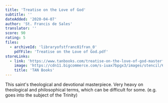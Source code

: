 ```yaml
---
title: 'Treatise on the Love of God'
subtitle: ''
dateAdded: '2020-04-07'
author: 'St. Francis de Sales'
translator: ''
score: 90
rating: 5
files:
  - archiveId: 'libraryofstfranc01fran_0'
    pdfFile: 'Treatise on the Love of God.pdf'
storeLinks:
  - link: 'https://www.tanbooks.com/treatise-on-the-love-of-god-masterful-combination-of-theological-principles-and-practical-application-regarding-divine-love.html'
    image: 'https://cdn11.bigcommerce.com/s-iuax7bpgx3/images/stencil/640w/products/1370/438/Treatise-on-the-Love-of-God-cover-1525__03408.1595444545.jpg?c=1'
    title: 'TAN Books'
---
```


This saint's theological and devotional masterpiece. Very heavy on theological and philosophical terms, which can be difficult for some. (e.g. goes into the subject of the Trinity)

